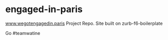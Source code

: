 # engaged-in-paris
www.wegotengagedin.paris Project Repo. Site built on zurb-f6-boilerplate

Go #teamwatine
